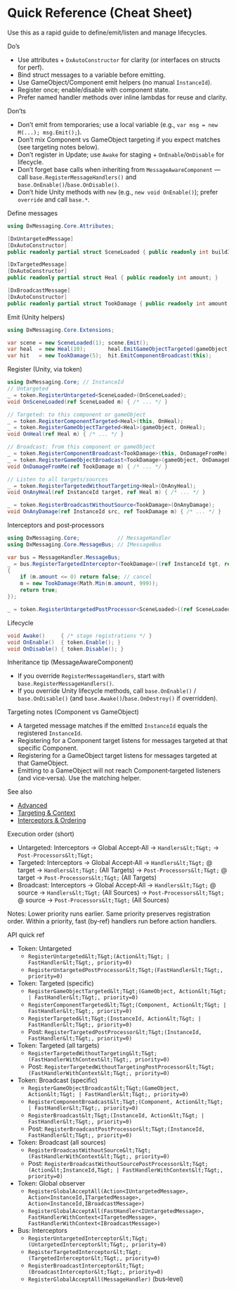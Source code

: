 # Quick Reference (Cheat Sheet)

Use this as a rapid guide to define/emit/listen and manage lifecycles.

Do’s

- Use attributes + `DxAutoConstructor` for clarity (or interfaces on structs for perf).
- Bind struct messages to a variable before emitting.
- Use GameObject/Component emit helpers (no manual `InstanceId`).
- Register once; enable/disable with component state.
- Prefer named handler methods over inline lambdas for reuse and clarity.

Don’ts

- Don’t emit from temporaries; use a local variable (e.g., `var msg = new M(...); msg.Emit();`).
- Don’t mix Component vs GameObject targeting if you expect matches (see targeting notes below).
- Don’t register in Update; use `Awake` for staging + `OnEnable`/`OnDisable` for lifecycle.
- Don’t forget base calls when inheriting from `MessageAwareComponent` — call `base.RegisterMessageHandlers()` and `base.OnEnable()`/`base.OnDisable()`.
- Don’t hide Unity methods with `new` (e.g., `new void OnEnable()`); prefer `override` and call `base.*`.

Define messages

```csharp
using DxMessaging.Core.Attributes;

[DxUntargetedMessage]
[DxAutoConstructor]
public readonly partial struct SceneLoaded { public readonly int buildIndex; }

[DxTargetedMessage]
[DxAutoConstructor]
public readonly partial struct Heal { public readonly int amount; }

[DxBroadcastMessage]
[DxAutoConstructor]
public readonly partial struct TookDamage { public readonly int amount; }
```

Emit (Unity helpers)

```csharp
using DxMessaging.Core.Extensions;

var scene = new SceneLoaded(1); scene.Emit();
var heal  = new Heal(10);       heal.EmitGameObjectTargeted(gameObject);
var hit   = new TookDamage(5);  hit.EmitComponentBroadcast(this);
```

Register (Unity, via token)

```csharp
using DxMessaging.Core; // InstanceId
// Untargeted
_ = token.RegisterUntargeted<SceneLoaded>(OnSceneLoaded);
void OnSceneLoaded(ref SceneLoaded m) { /* ... */ }

// Targeted: to this component or gameObject
_ = token.RegisterComponentTargeted<Heal>(this, OnHeal);
_ = token.RegisterGameObjectTargeted<Heal>(gameObject, OnHeal);
void OnHeal(ref Heal m) { /* ... */ }

// Broadcast: from this component or gameObject
_ = token.RegisterComponentBroadcast<TookDamage>(this, OnDamageFromMe);
_ = token.RegisterGameObjectBroadcast<TookDamage>(gameObject, OnDamageFromMe);
void OnDamageFromMe(ref TookDamage m) { /* ... */ }

// Listen to all targets/sources
_ = token.RegisterTargetedWithoutTargeting<Heal>(OnAnyHeal);
void OnAnyHeal(ref InstanceId target, ref Heal m) { /* ... */ }

_ = token.RegisterBroadcastWithoutSource<TookDamage>(OnAnyDamage);
void OnAnyDamage(ref InstanceId src, ref TookDamage m) { /* ... */ }
```

Interceptors and post‑processors

```csharp
using DxMessaging.Core;            // MessageHandler
using DxMessaging.Core.MessageBus; // IMessageBus

var bus = MessageHandler.MessageBus;
_ = bus.RegisterTargetedInterceptor<TookDamage>((ref InstanceId tgt, ref TookDamage m) =>
{
    if (m.amount <= 0) return false; // cancel
    m = new TookDamage(Math.Min(m.amount, 999));
    return true;
});

_ = token.RegisterUntargetedPostProcessor<SceneLoaded>((ref SceneLoaded m) => LogScene(m.buildIndex));
```

Lifecycle

```csharp
void Awake()     { /* stage registrations */ }
void OnEnable()  { token.Enable(); }
void OnDisable() { token.Disable(); }
```

Inheritance tip (MessageAwareComponent)

- If you override `RegisterMessageHandlers`, start with `base.RegisterMessageHandlers()`.
- If you override Unity lifecycle methods, call `base.OnEnable()` / `base.OnDisable()` (and `base.Awake()`/`base.OnDestroy()` if overridden).

Targeting notes (Component vs GameObject)

- A targeted message matches if the emitted `InstanceId` equals the registered `InstanceId`.
- Registering for a Component target listens for messages targeted at that specific Component.
- Registering for a GameObject target listens for messages targeted at that GameObject.
- Emitting to a GameObject will not reach Component‑targeted listeners (and vice‑versa). Use the matching helper.

See also

- [Advanced](Advanced.md)
- [Targeting & Context](TargetingAndContext.md)
- [Interceptors & Ordering](InterceptorsAndOrdering.md)

Execution order (short)

- Untargeted: Interceptors → Global Accept‑All → `Handlers&lt;T&gt;` → `Post‑Processors&lt;T&gt;`
- Targeted: Interceptors → Global Accept‑All → `Handlers&lt;T&gt;` @ target → `Handlers&lt;T&gt;` (All Targets) → `Post‑Processors&lt;T&gt;` @ target → `Post‑Processors&lt;T&gt;` (All Targets)
- Broadcast: Interceptors → Global Accept‑All → `Handlers&lt;T&gt;` @ source → `Handlers&lt;T&gt;` (All Sources) → `Post‑Processors&lt;T&gt;` @ source → `Post‑Processors&lt;T&gt;` (All Sources)

Notes: Lower priority runs earlier. Same priority preserves registration order. Within a priority, fast (by‑ref) handlers run before action handlers.

API quick ref

- Token: Untargeted
  - `RegisterUntargeted&lt;T&gt;(Action&lt;T&gt; | FastHandler&lt;T&gt;, priority=0)`
  - `RegisterUntargetedPostProcessor&lt;T&gt;(FastHandler&lt;T&gt;, priority=0)`
- Token: Targeted (specific)
  - `RegisterGameObjectTargeted&lt;T&gt;(GameObject, Action&lt;T&gt; | FastHandler&lt;T&gt;, priority=0)`
  - `RegisterComponentTargeted&lt;T&gt;(Component, Action&lt;T&gt; | FastHandler&lt;T&gt;, priority=0)`
  - `RegisterTargeted&lt;T&gt;(InstanceId, Action&lt;T&gt; | FastHandler&lt;T&gt;, priority=0)`
  - Post: `RegisterTargetedPostProcessor&lt;T&gt;(InstanceId, FastHandler&lt;T&gt;, priority=0)`
- Token: Targeted (all targets)
  - `RegisterTargetedWithoutTargeting&lt;T&gt;(FastHandlerWithContext&lt;T&gt;, priority=0)`
  - Post: `RegisterTargetedWithoutTargetingPostProcessor&lt;T&gt;(FastHandlerWithContext&lt;T&gt;, priority=0)`
- Token: Broadcast (specific)
  - `RegisterGameObjectBroadcast&lt;T&gt;(GameObject, Action&lt;T&gt; | FastHandler&lt;T&gt;, priority=0)`
  - `RegisterComponentBroadcast&lt;T&gt;(Component, Action&lt;T&gt; | FastHandler&lt;T&gt;, priority=0)`
  - `RegisterBroadcast&lt;T&gt;(InstanceId, Action&lt;T&gt; | FastHandler&lt;T&gt;, priority=0)`
  - Post: `RegisterBroadcastPostProcessor&lt;T&gt;(InstanceId, FastHandler&lt;T&gt;, priority=0)`
- Token: Broadcast (all sources)
  - `RegisterBroadcastWithoutSource&lt;T&gt;(FastHandlerWithContext&lt;T&gt;, priority=0)`
  - Post: `RegisterBroadcastWithoutSourcePostProcessor&lt;T&gt;(Action&lt;InstanceId,T&gt; | FastHandlerWithContext&lt;T&gt;, priority=0)`
- Token: Global observer
  - `RegisterGlobalAcceptAll(Action<IUntargetedMessage>, Action<InstanceId,ITargetedMessage>, Action<InstanceId,IBroadcastMessage>)`
  - `RegisterGlobalAcceptAll(FastHandler<IUntargetedMessage>, FastHandlerWithContext<ITargetedMessage>, FastHandlerWithContext<IBroadcastMessage>)`
- Bus: Interceptors
  - `RegisterUntargetedInterceptor&lt;T&gt;(UntargetedInterceptor&lt;T&gt;, priority=0)`
  - `RegisterTargetedInterceptor&lt;T&gt;(TargetedInterceptor&lt;T&gt;, priority=0)`
  - `RegisterBroadcastInterceptor&lt;T&gt;(BroadcastInterceptor&lt;T&gt;, priority=0)`
  - `RegisterGlobalAcceptAll(MessageHandler)` (bus‑level)

